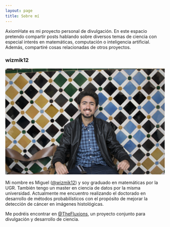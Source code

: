 ```yaml
---
layout: page
title: Sobre mí
---
```


AxiomHate es mi proyecto personal de divulgación. En este espacio pretendo compartir posts hablando sobre diversos temas de ciencia con especial interés en matemáticas, computación o inteligencia artificial. Además, compartiré cosas relacionadas de otros proyectos. 

### wizmik12

![Perfil](./assets/img/perfil.JPG)

Mi nombre es Miguel ([@wizmik12](https://www.twitter.com/wizmik12)) y soy graduado en matemáticas por la UGR. También tengo un master en ciencia de datos por la misma universidad. Actualmente me encuentro realizando el doctorado en desarrollo de métodos probabilísticos con el propósito de mejorar la detección de cáncer en imágenes histológicas.

Me podréis encontrar en [@TheFluxions](https://www.twitter.com/thefluxions), un proyecto conjunto para divulgación y desarrollo de ciencia.
